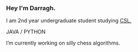 ### Hey I'm Darragh.
I am 2nd year undergraduate student studying [CSL.](https://www.tcd.ie/courses/undergraduate/courses/computer-science-linguistics-and-a-language/)

JAVA / PYTHON

I’m currently working on silly chess algorithms.






